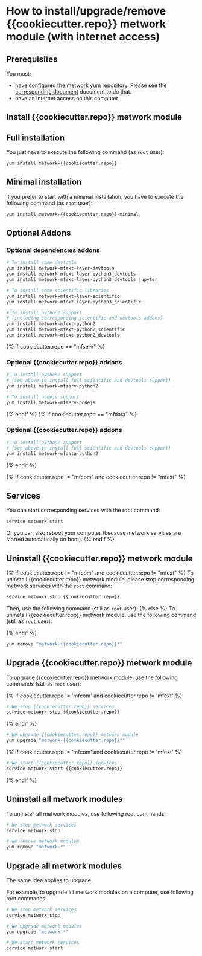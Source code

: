 # How to install/upgrade/remove {{cookiecutter.repo}} metwork module (with internet access)

[//]: # (automatically generated from https://github.com/metwork-framework/resources/blob/master/cookiecutter/_%7B%7Bcookiecutter.repo%7D%7D/.metwork-framework/install_a_metwork_package.md)

## Prerequisites

You must:

- have configured the metwork yum repository. Please see [the corresponding document](configure_metwork_repo) document to do that.
- have an internet access on this computer

## Install {{cookiecutter.repo}} metwork module

## Full installation

You just have to execute the following command (as `root` user):

```bash
yum install metwork-{{cookiecutter.repo}}
```

## Minimal installation

If you prefer to start with a minimal installation, you have to execute the following command
(as `root` user):

```bash
yum install metwork-{{cookiecutter.repo}}-minimal
```

## Optional Addons

### Optional dependencies addons

```bash
# To install some devtools
yum install metwork-mfext-layer-devtools
yum install metwork-mfext-layer-python3_devtools
yum install metwork-mfext-layer-python3_devtools_jupyter

# To install some scientific libraries
yum install metwork-mfext-layer-scientific
yum install metwork-mfext-layer-python3_scientific

# To install python2 support
# (including corresponding scientific and devtools addons)
yum install metwork-mfext-python2
yum install metwork-mfext-python2_scientific
yum install metwork-mfext-python2_devtools
```

{% if cookiecutter.repo == "mfserv" %}

### Optional {{cookiecutter.repo}} addons

```bash
# To install python2 support
# (see above to install full scientific and devtools support)
yum install metwork-mfserv-python2

# To install nodejs support
yum install metwork-mfserv-nodejs
```
{% endif %}
{% if cookiecutter.repo == "mfdata" %}

### Optional {{cookiecutter.repo}} addons

```bash
# To install python2 support
# (see above to install full scientific and devtools support)
yum install metwork-mfdata-python2
```
{% endif %}

{% if cookiecutter.repo != "mfcom" and cookiecutter.repo != "mfext" %}
## Services

You can start corresponding services with the root command:

```bash
service metwork start
```

Or you can also reboot your computer (because metwork services are started automatically on boot).
{% endif %}


## Uninstall {{cookiecutter.repo}} metwork module

{% if cookiecutter.repo != "mfcom" and cookiecutter.repo != "mfext" %}
To uninstall {{cookiecutter.repo}} metwork module, please stop corresponding metwork services with the `root` command:

```bash
service metwork stop {{cookiecutter.repo}}
```

Then, use the following command (still as `root` user):
{% else %}
To uninstall {{cookiecutter.repo}} metwork module, use the following command (still as `root` user):

{% endif %}

```bash
yum remove "metwork-{{cookiecutter.repo}}*"
```

## Upgrade {{cookiecutter.repo}} metwork module

To upgrade {{cookiecutter.repo}} metwork module, use the following commands (still as `root` user):

{% if cookiecutter.repo != 'mfcom' and cookiecutter.repo != 'mfext' %}
```bash
# We stop {{cookiecutter.repo}} services
service metwork stop {{cookiecutter.repo}}
```
{% endif %}

```bash
# We upgrade {{cookiecutter.repo}} metwork module
yum upgrade "metwork-{{cookiecutter.repo}}*"
```

{% if cookiecutter.repo != 'mfcom' and cookiecutter.repo != 'mfext' %}
```bash
# We start {{cookiecutter.repo}} services
service metwork start {{cookiecutter.repo}}
```
{% endif %}

## Uninstall all metwork modules

To uninstall all metwork modules, use following root commands:

```bash
# We stop metwork services
service metwork stop

# we remove metwork modules
yum remove "metwork-*"
```

## Upgrade all metwork modules

The same idea applies to upgrade.

For example, to upgrade all metwork modules on a computer, use following root commands:

```bash
# We stop metwork services
service metwork stop

# We upgrade metwork modules
yum upgrade "metwork-*"

# We start metwork services
service metwork start
```
